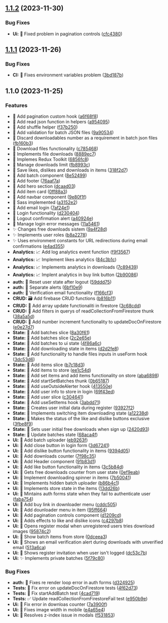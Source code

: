 

## [1.1.2](https://github.com/juliomolinadev/sublime-pixels/compare/v1.1.1...v1.1.2) (2023-11-30)


### Bug Fixes

* **Ui:** :bug: Fixed problem in pagination controls ([cfc4380](https://github.com/juliomolinadev/sublime-pixels/commit/cfc43809ba62d6c41ecfb95544d7c9bb6f6c2735))

## [1.1.1](https://github.com/juliomolinadev/sublime-pixels/compare/v1.1.0...v1.1.1) (2023-11-26)


### Bug Fixes

* **CI:** :bug: Fixes environment variables problem ([3bd187b](https://github.com/juliomolinadev/sublime-pixels/commit/3bd187b828667ce06bfc7f36eb4d30f91c47de44))

## 1.1.0 (2023-11-25)


### Features

* :construction: Add pagination custom hook ([a6f68f8](https://github.com/juliomolinadev/sublime-pixels/commit/a6f68f86f18ef8ed90e19f072076e8b407f9f3d1))
* :construction: Add read json function in helpers ([a954095](https://github.com/juliomolinadev/sublime-pixels/commit/a9540952a5d7d8f843879064e0d0933c4d763c71))
* :construction: Add shuffle helper ([f37b250](https://github.com/juliomolinadev/sublime-pixels/commit/f37b250ca44b9c8222c2bddfa3682223682ee19f))
* :construction: Add validation for batch JSON files ([9a90534](https://github.com/juliomolinadev/sublime-pixels/commit/9a90534829c4c1e5753356010a8a3042540a8b47))
* :construction: Discard downloadables number as a requirement in batch json files ([fb160b3](https://github.com/juliomolinadev/sublime-pixels/commit/fb160b3e88f02dca096a908d2f1e8dd2c4c0464d))
* :construction: Download files functionality ([c785468](https://github.com/juliomolinadev/sublime-pixels/commit/c785468100642505e5ed2df0b0dd12507f7c28a4))
* :construction: Implements file downloads ([8889ec7](https://github.com/juliomolinadev/sublime-pixels/commit/8889ec76f22bacbd380ce6a8986ceccfc8f25fe9))
* :construction: Implemes Redux Toolkit ([6856fc8](https://github.com/juliomolinadev/sublime-pixels/commit/6856fc863905638a8d0ff36bfba84bc3df1d4775))
* :construction: Manage downloads limit ([fb8993c](https://github.com/juliomolinadev/sublime-pixels/commit/fb8993ccbe87187a39b525320f300a2036625858))
* :construction: Save likes, dislikes and downloads in items ([318f2d7](https://github.com/juliomolinadev/sublime-pixels/commit/318f2d7c2f8c0211432650a27600ba3274390955))
* :lipstick: Add batch component ([8e52499](https://github.com/juliomolinadev/sublime-pixels/commit/8e52499db82822a66596bf22842070bdfb036f34))
* :lipstick: Add footer ([76aaf7a](https://github.com/juliomolinadev/sublime-pixels/commit/76aaf7a8287ee9b33e2f50fdefceb178b37c5143))
* :lipstick: Add hero section ([dcaad03](https://github.com/juliomolinadev/sublime-pixels/commit/dcaad0379ec5dc5477a9b46b4f691bcf74e7000e))
* :lipstick: Add item card ([0ff88a3](https://github.com/juliomolinadev/sublime-pixels/commit/0ff88a353628e1805bcef5e98d34fd94246fef9f))
* :lipstick: Add navbar component ([9e80f1f](https://github.com/juliomolinadev/sublime-pixels/commit/9e80f1f16a8213dec078bd776dd5e3c537203805))
* :lipstick: Sass implemented ([a3152e2](https://github.com/juliomolinadev/sublime-pixels/commit/a3152e290da240e1bf5be452520c9416e4e2af65))
* :passport_control: Add email login ([7af24e1](https://github.com/juliomolinadev/sublime-pixels/commit/7af24e11330ee7a58db355c819a01bba34f4b8b1))
* :passport_control: Login functionality ([d230404](https://github.com/juliomolinadev/sublime-pixels/commit/d230404f2dc12398dcdc380a754b4075403f87d2))
* :passport_control: Logout confirmation alert ([a40924e](https://github.com/juliomolinadev/sublime-pixels/commit/a40924e0ae4a01898ad161caf972af3579cdf6f2))
* :passport_control: Manage login error messages ([11a5461](https://github.com/juliomolinadev/sublime-pixels/commit/11a54619aa2d4e7aac070a87fa77e9e6d646395d))
* :sparkles: Changes free downloads sistem ([9a4f28d](https://github.com/juliomolinadev/sublime-pixels/commit/9a4f28d3b069d39e108dabb8513cbfab1b59a21c))
* :sparkles: Implements user roles ([b8a2278](https://github.com/juliomolinadev/sublime-pixels/commit/b8a2278cbebef267fb963072d547bd84330eda35))
* :sparkles: Uses environment constants for URL redirections during email confirmations ([e4ad355](https://github.com/juliomolinadev/sublime-pixels/commit/e4ad35541c4fd7807139effe538e5599704b3d0a))
* **Analytics:** :chart_with_upwards_trend: Add log analytics event function ([f9f3567](https://github.com/juliomolinadev/sublime-pixels/commit/f9f3567546d7a7170c7f280a8abfb8f174473563))
* **Analytics:** :chart_with_upwards_trend: Implement likes analytics ([84c3b1c](https://github.com/juliomolinadev/sublime-pixels/commit/84c3b1c2446ac0580ffb2ef5d0c4d54d3f33d219))
* **Analytics:** :chart_with_upwards_trend: Implements analytics in downloads ([7c89439](https://github.com/juliomolinadev/sublime-pixels/commit/7c89439ce0e6ead393a3e0800967a78467f78825))
* **Analytics:** :chart_with_upwards_trend: Implent analytics in buy link button ([2b90086](https://github.com/juliomolinadev/sublime-pixels/commit/2b90086e31e3c77279950e7ca713d2a80bd0f003))
* **auth:** :construction: Reset user state after logout ([59ddd75](https://github.com/juliomolinadev/sublime-pixels/commit/59ddd75bda30bd44c730c286952ce95c0845dfed))
* **auth:** :passport_control: Separate alerts ([6bf10e9](https://github.com/juliomolinadev/sublime-pixels/commit/6bf10e9176d686b51c8eb0734c6cbc7646f47ea0))
* **auth:** :passport_control: Verification email functionality ([f166cf3](https://github.com/juliomolinadev/sublime-pixels/commit/f166cf3d42b4cc58ad88dc3c76c179d13b894b37))
* **CRUD:** :card_file_box: Add firebase CRUD functions ([b816b11](https://github.com/juliomolinadev/sublime-pixels/commit/b816b11b7ea16000ac86b38d4b31d5f369d9f8b4))
* **CRUD:** :construction: Add array update functionaliti in firestore ([3c68cdd](https://github.com/juliomolinadev/sublime-pixels/commit/3c68cdd347c8dfad8e9f53e1c81847f0060f5bd3))
* **CRUD:** :construction: Add filters in querys of readCollectionFromFirestore thunk ([38a5a5d](https://github.com/juliomolinadev/sublime-pixels/commit/38a5a5dfe419b99ae1ad15eaf8af516ff1b6cde9))
* **CRUD:** :construction: Add number increment functionality to updateDocOnFirestore ([e0e27d7](https://github.com/juliomolinadev/sublime-pixels/commit/e0e27d72052bb975e991d5ee0b3cde4964ce5cc0))
* **State:** :construction: Add batches slice ([8a30f61](https://github.com/juliomolinadev/sublime-pixels/commit/8a30f61787f7e9f85736c7770f2718e9709f7208))
* **State:** :construction: Add batches slice ([2c2e65e](https://github.com/juliomolinadev/sublime-pixels/commit/2c2e65ef9dadd4e89095d4e326d9994c3e12b11b))
* **State:** :construction: Add batches to ui state ([4f86a6c](https://github.com/juliomolinadev/sublime-pixels/commit/4f86a6ccdad2044b56d2facc0a42500ca19e2c59))
* **State:** :construction: Add downloading state in items ([d2d2fe8](https://github.com/juliomolinadev/sublime-pixels/commit/d2d2fe8eabd0ddb4419f405d40b710dc3d5ae4d0))
* **State:** :construction: Add functionality to handle files inputs in useForm hook ([3dc53d6](https://github.com/juliomolinadev/sublime-pixels/commit/3dc53d619766b68d941c47d297963a875f64e8bc))
* **State:** :construction: Add items slice ([b7c18d3](https://github.com/juliomolinadev/sublime-pixels/commit/b7c18d3756e742f86c5db856bdd2e2c3cea72b69))
* **State:** :construction: Add items to store ([ee1c54d](https://github.com/juliomolinadev/sublime-pixels/commit/ee1c54de7007a4af2a5ba27d9ee1cc06dff88f84))
* **State:** :construction: Add set items and add items functionality on store ([aba6898](https://github.com/juliomolinadev/sublime-pixels/commit/aba68982e2afac957924035f3b8c9fcf3629751a))
* **State:** :construction: Add startSetBatches thunk ([0b65187](https://github.com/juliomolinadev/sublime-pixels/commit/0b65187a659817bb98e59bc2df1f4529560bdaf5))
* **State:** :construction: Add useOutsideAlerter hook ([413550e](https://github.com/juliomolinadev/sublime-pixels/commit/413550e26d8beb22fbfa93aa3cd90f03f24448f1))
* **State:** :construction: Add user info to store in login ([69f43ed](https://github.com/juliomolinadev/sublime-pixels/commit/69f43ed92221973a29709049865b1061cdd4221d))
* **State:** :construction: Add user slice ([c304641](https://github.com/juliomolinadev/sublime-pixels/commit/c3046410d6c0cb92024c139b3669b73eb83c455d))
* **State:** :construction: Add useSetItems hook ([3abdd71](https://github.com/juliomolinadev/sublime-pixels/commit/3abdd71f96fefc25f7bd3df2b6e827b91d1b2660))
* **State:** :construction: Creates user initial data during register ([93927f2](https://github.com/juliomolinadev/sublime-pixels/commit/93927f249b00b3b5de39037818d9ae646ac2d935))
* **State:** :construction: Implements switching item downloading state ([a12238d](https://github.com/juliomolinadev/sublime-pixels/commit/a12238d54d12ddd69b11d5b94ccbfc0e8caa7a9c))
* **State:** :construction: Makes the status of the like and dislike buttons exclusive ([3fbe8f9](https://github.com/juliomolinadev/sublime-pixels/commit/3fbe8f9ad43404950e2d5f298db582e1a8083334))
* **State:** :construction: Sets user initial free downloads when sign up ([2420d93](https://github.com/juliomolinadev/sublime-pixels/commit/2420d93b7288ad699c8923158b4e6279350a8740))
* **State:** :construction: Update batches state ([68aca4f](https://github.com/juliomolinadev/sublime-pixels/commit/68aca4f49721cd66346fcd49fc8e822943d8205f))
* **Ui:** :construction: Add batch uploader ([eb9263f](https://github.com/juliomolinadev/sublime-pixels/commit/eb9263f84cb45fb72b98dd7ccbcfe901fdab0d13))
* **Ui:** :construction: Add close button in login form ([3d67241](https://github.com/juliomolinadev/sublime-pixels/commit/3d67241f112a1a3613c75291d43019bdd180c964))
* **Ui:** :construction: Add dislike button functionality in items ([9394d05](https://github.com/juliomolinadev/sublime-pixels/commit/9394d0520fe2b24372b44843908caeaed5402eaf))
* **Ui:** :construction: Add downloads counter ([7f98c35](https://github.com/juliomolinadev/sublime-pixels/commit/7f98c35c955c4ddac1e8af322e16cf572e1984bc))
* **Ui:** :construction: Add Header component ([91b83d1](https://github.com/juliomolinadev/sublime-pixels/commit/91b83d1d240929f745f0b625642c87276fe1b808))
* **Ui:** :construction: Add like button functionality in items ([3c5b84d](https://github.com/juliomolinadev/sublime-pixels/commit/3c5b84db7848a74d1013b8c99f82e9c841de330c))
* **Ui:** :construction: Gets free downloads counter from user state ([0ef9eab](https://github.com/juliomolinadev/sublime-pixels/commit/0ef9eab0b4fb370b8fc47f431e2bbf56a41cdf14))
* **Ui:** :construction: Implement downloading spinner in items ([7b50041](https://github.com/juliomolinadev/sublime-pixels/commit/7b50041615bf91445dc9955ee3c49de66eda303c))
* **Ui:** :construction: Implements hidden batch uploader ([b86b4c1](https://github.com/juliomolinadev/sublime-pixels/commit/b86b4c1656b847db0a3e40cb4c42c0ee0f0a5ba3))
* **Ui:** :construction: Implements store state in the items ([13dd26b](https://github.com/juliomolinadev/sublime-pixels/commit/13dd26b05118ac5dfbffbc8933a4a55a7934190b))
* **Ui:** :construction: Mintains auth forms state when they fail to authenticate user ([faba754](https://github.com/juliomolinadev/sublime-pixels/commit/faba754085af5327f140d78eaf5836b5db83bfd8))
* **Ui:** :lipstick: Add buy link in downloader menu ([cddc505](https://github.com/juliomolinadev/sublime-pixels/commit/cddc505fb62fb86c30dee0d684a4ea9403428007))
* **Ui:** :lipstick: Add dounloader menu in item ([95ff664](https://github.com/juliomolinadev/sublime-pixels/commit/95ff664cb4b6b95111d1bc3650a212380f22331a))
* **Ui:** :lipstick: Add pagination controls component ([d1209cd](https://github.com/juliomolinadev/sublime-pixels/commit/d1209cd6fb0b8f1ff48f9db487fd898913ba83d5))
* **Ui:** :lipstick: Adds effects to like and dislike icons ([c4297b8](https://github.com/juliomolinadev/sublime-pixels/commit/c4297b8d32aaada23a88491a6dcec42429e1da96))
* **Ui:** :lipstick: Opens register modal when unregistered users tries download images ([95874c2](https://github.com/juliomolinadev/sublime-pixels/commit/95874c2d8fea640b829e08cbe005db912d0a6264))
* **Ui:** :lipstick: Show batch items from store ([0dceea3](https://github.com/juliomolinadev/sublime-pixels/commit/0dceea397be053eb1d2fc52462c0283ae9517565))
* **Ui:** :lipstick: Shows an email verification alert during downloads with unverified email ([513a6ca](https://github.com/juliomolinadev/sublime-pixels/commit/513a6cafdccb3db498867704417c9131e895bb10))
* **Ui:** :lipstick: Shows register invitation when user isn't logged ([dc53c7b](https://github.com/juliomolinadev/sublime-pixels/commit/dc53c7b80fd973b5ab7b61ed22822b3b2655017e))
* **Ui:** :sparkles: Implements private batches ([5f79c80](https://github.com/juliomolinadev/sublime-pixels/commit/5f79c8078fc78b40e5c587344f5c97673dd238f6))


### Bug Fixes

* **auth:** :bug: Fixes re render loop error in auth forms ([d324925](https://github.com/juliomolinadev/sublime-pixels/commit/d3249258bbea4a4e3b1fe5e99aba7b3e1cf2564b))
* **Tests:** :bug: Fix error on updateDocOnFirestore tests ([4f62d73](https://github.com/juliomolinadev/sublime-pixels/commit/4f62d73a7ad7297e810504a05908bfd7cb8b2c96))
* **Tests:** :bug: Fix startAddBatch test ([4cad719](https://github.com/juliomolinadev/sublime-pixels/commit/4cad719ec273416a208dd761e2c32de284ea2169))
* **Tests:** :white_check_mark: Update readCollectionFromFirestoreFail test ([e950b9e](https://github.com/juliomolinadev/sublime-pixels/commit/e950b9e7b8bdf21521a7318e13d5d5aaf78d8495))
* **Ui:** :bug: Fix error in downloas counter ([7a3900f](https://github.com/juliomolinadev/sublime-pixels/commit/7a3900f1b6e6776972d4f78c714a4fb3fa1d82cb))
* **Ui:** :bug: Fixes image width in mobile ([e4a65e4](https://github.com/juliomolinadev/sublime-pixels/commit/e4a65e4b8852f5a8971b38ed26fca22db8c7291e))
* **Ui:** :bug: Resolves z-index issue in modals ([f531853](https://github.com/juliomolinadev/sublime-pixels/commit/f53185361550700927c2764ce3a020e884ccf4ce))
